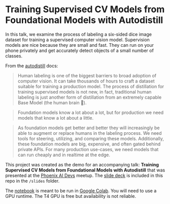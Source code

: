 # Training Supervised CV Models from Foundational Models with Autodistill

In this talk, we examine the process of labeling a six-sided dice image dataset for training a supervised computer vision model. Supervision models are nice because they are small and fast. They can run on your phone privately and get accurately detect objects of a small number of classes.

From the [autodistill](https://github.com/autodistill/autodistill) docs:

> Human labeling is one of the biggest barriers to broad adoption of computer vision. It can take thousands of hours to craft a dataset suitable for training a production model. The process of distillation for training supervised models is not new, in fact, traditional human labeling is just another form of distillation from an extremely capable Base Model (the human brain 🧠).

> Foundation models know a lot about a lot, but for production we need models that know a lot about a little.

> As foundation models get better and better they will increasingly be able to augment or replace humans in the labeling process. We need tools for steering, utilizing, and comparing these models. Additionally, these foundation models are big, expensive, and often gated behind private APIs. For many production use-cases, we need models that can run cheaply and in realtime at the edge.

This project was created as the demo for an accompanying talk: **Training Supervised CV Models from Foundational Models with Autodistill** that was presented at the [Phoenix AI Devs](https://www.meetup.com/phx-ai-devs/) meetup. The [slide deck](slides/autodistill.pdf) is included in this repo in the `/slides` folder.

The [notebook](autodistill.ipynb) is meant to be run in [Google Colab](https://colab.research.google.com/). You will need to use a GPU runtime. The T4 GPU is free but availability is not reliable.
